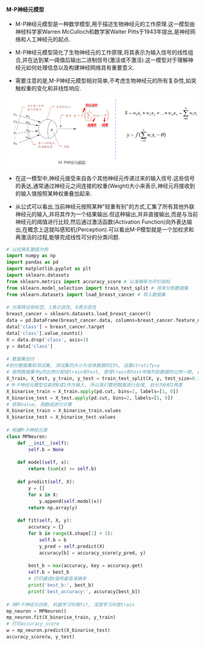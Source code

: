 #### M-P神经元模型

* M-P神经元模型是一种数学模型,用于描述生物神经元的工作原理.这一模型由神经科学家Warren McCulloch和数学家Walter Pitts于1943年提出,是神经网络和人工神经元的起点.

* M-P神经元模型简化了生物神经元的工作原理,将其表示为输入信号的线性组合,并在达到某一阈值后输出二进制信号(激活或不激活).这一模型对于理解神经元如何处理信息以及构建神经网络具有重要意义.

* 需要注意的是,M-P神经元模型相对简单,不考虑生物神经元的所有复杂性,如突触权重的变化和非线性响应.

![](./static/78697a4681e448f4818256a9743a421e167504e63f4040169837bc55707a8921.png)

* 在这一模型中,神经元接受来自各个其他神经元传递过来的输入信号.这些信号的表达,通常通过神经元之间连接的权重(Weight)大小来表示,神经元将接收到的输入值按照某种权重叠加起来.

* 从公式可以看出,当前神经元按照某种"轻重有别"的方式,汇集了所有其他外联神经元的输入,并将其作为一个结果输出.但这种输出,并非直接输出,而是与当前神经元的阈值进行比较,然后通过激活函数(Activation Function)向外表达输出,在概念上这就叫感知机(Perception).可以看出M-P模型就是一个加权求和再激活的过程,能够完成线性可分的分类问题.

```python
# 以经典乳腺癌为例
import numpy as np
import pandas as pd
import matplotlib.pyplot as plt
import sklearn.datasets
from sklearn.metrics import accuracy_score # 以准确率为评价指标
from sklearn.model_selection import train_test_split # 用来分割数据集
from sklearn.datasets import load_breast_cancer # 导入数据集

# 分离特征和标签, 1表示良性, 0表示恶性
breast_cancer = sklearn.datasets.load_breast_cancer()
data = pd.DataFrame(breast_cancer.data, columns=breast_cancer.feature_names)
data['class'] = breast_cancer.target
data['class'].value_counts()
X = data.drop('class', axis=1)
y = data['class']

# 数据集划分
#划分数据集和测试集, 测试集的大小为总体数据的15%, 设置stratify=y
# 按照数据集中y的比例分配给train和test, 使得train和test中格列别数据的比例一致, 通常在数据集的分类分布不平衡的情况下会用到stratify
X_train, X_test, y_train, y_test = train_test_split(X, y, test_size=0.15, stratify=y, random_state=0)
# M-P神经元模型仅能把0或1作为输入, 所以我们要把数据进行处理, 划分为0和1两类
X_binarise_train = X_train.apply(pd.cut, bins=2, labels=[1, 0])
X_binarise_test = X_test.apply(pd.cut, bins=2, labels=[1, 0])
# 获取value, 用数组进行计算
X_binarise_train = X_binarise_train.values
X_binarise_test = X_binarise_test.values

# 构建M-P神经元类
class MPNeuron:
    def __init__(self):
        self.b = None

    def model(self, x):
        return (sum(x) >= self.b)

    def predict(self, X):
        y = []
        for x in X:
            y.append(self.model(x))
        return np.array(y)

    def fit(self, X, y):
        accuracy = {}
        for b in range(X.shape[1] + 1):
            self.b = b
            y_pred = self.predict(X)
            accuracy[b] = accuracy_score(y_pred, y)

        best_b = max(accuracy, key = accuracy.get)
        self.b = best_b
        # 打印最佳b值和最高准确率
        print('best_b:', best_b)
        print('best_accuracy:', accuracy[best_b])

# 用M-P神经元训练, 机器学习叫做fit, 深度学习叫做train
mp_neuron = MPNeuron()
mp_neuron.fit(X_binarise_train, y_train)
# 打印accuracy_score
w = mp_neuron.predict(X_binarise_test)
accuracy_score(w, y_test)
```